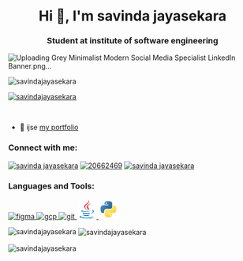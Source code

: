 <h1 align="center">Hi 👋, I'm savinda jayasekara</h1>
<h3 align="center">Student at institute of software engineering</h3>

![Uploading Grey Minimalist Modern Social Media Specialist LinkedIn Banner.png…]()


<p align="left"> <img src="https://komarev.com/ghpvc/?username=savindajayasekara&label=Profile%20views&color=0e75b6&style=flat" alt="savindajayasekara" /> </p>

<p align="left"> <a href="https://github.com/ryo-ma/github-profile-trophy"><img src="https://github-profile-trophy.vercel.app/?username=savindajayasekara" alt="savindajayasekara" /></a> </p>

<p align="left"> <a href="https://twitter.com/" target="blank"><img src="https://img.shields.io/twitter/follow/?logo=twitter&style=for-the-badge" alt="" /></a> </p>

- 🔭 ijse [my portfolio](savinda.42web.io)

<h3 align="left">Connect with me:</h3>
<p align="left">
<a href="https://linkedin.com/in/savinda jayasekara" target="blank"><img align="center" src="https://raw.githubusercontent.com/rahuldkjain/github-profile-readme-generator/master/src/images/icons/Social/linked-in-alt.svg" alt="savinda jayasekara" height="30" width="40" /></a>
<a href="https://stackoverflow.com/users/20662469" target="blank"><img align="center" src="https://raw.githubusercontent.com/rahuldkjain/github-profile-readme-generator/master/src/images/icons/Social/stack-overflow.svg" alt="20662469" height="30" width="40" /></a>
<a href="https://fb.com/savinda jayasekara" target="blank"><img align="center" src="https://raw.githubusercontent.com/rahuldkjain/github-profile-readme-generator/master/src/images/icons/Social/facebook.svg" alt="savinda jayasekara" height="30" width="40" /></a>
</p>

<h3 align="left">Languages and Tools:</h3>
<p align="left"> <a href="https://www.figma.com/" target="_blank" rel="noreferrer"> <img src="https://www.vectorlogo.zone/logos/figma/figma-icon.svg" alt="figma" width="40" height="40"/> </a> <a href="https://cloud.google.com" target="_blank" rel="noreferrer"> <img src="https://www.vectorlogo.zone/logos/google_cloud/google_cloud-icon.svg" alt="gcp" width="40" height="40"/> </a> <a href="https://git-scm.com/" target="_blank" rel="noreferrer"> <img src="https://www.vectorlogo.zone/logos/git-scm/git-scm-icon.svg" alt="git" width="40" height="40"/> </a> <a href="https://www.java.com" target="_blank" rel="noreferrer"> <img src="https://raw.githubusercontent.com/devicons/devicon/master/icons/java/java-original.svg" alt="java" width="40" height="40"/> </a> <a href="https://www.python.org" target="_blank" rel="noreferrer"> <img src="https://raw.githubusercontent.com/devicons/devicon/master/icons/python/python-original.svg" alt="python" width="40" height="40"/> </a> </p>

<p><img align="left" src="https://github-readme-stats.vercel.app/api/top-langs?username=savindajayasekara&show_icons=true&locale=en&layout=compact" alt="savindajayasekara" /></p>

<p>&nbsp;<img align="center" src="https://github-readme-stats.vercel.app/api?username=savindajayasekara&show_icons=true&locale=en" alt="savindajayasekara" /></p>

<p><img align="center" src="https://github-readme-streak-stats.herokuapp.com/?user=savindajayasekara&" alt="savindajayasekara" /></p>
